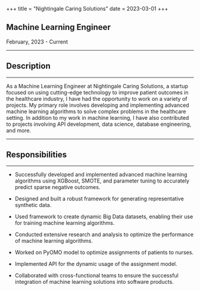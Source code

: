 +++
title = "Nightingale Caring Solutions"
date = 2023-03-01
+++
## Machine Learning Engineer
February, 2023 - Current

---
## Description
---

As a Machine Learning Engineer at Nightingale Caring Solutions, a startup focused on using cutting-edge technology to improve patient outcomes in the healthcare industry, I have had the opportunity to work on a variety of projects. My primary role involves developing and implementing advanced machine learning algorithms to solve complex problems in the healthcare setting. In addition to my work in machine learning, I have also contributed to projects involving API development, data science, database engineering, and more.


---
## Responsibilities
---

- Successfully developed and implemented advanced machine learning algorithms using XGBoost, SMOTE, and parameter tuning to accurately predict sparse negative outcomes.


- Designed and built a robust framework for generating representative synthetic data. 


- Used framework to create dynamic Big Data datasets, enabling their use for training machine learning algorithms.


- Conducted extensive research and analysis to optimize the performance of machine learning algorithms.



- Worked on PyOMO model to optimize assignments of patients to nurses.


- Implemented API for the dynamic usage of the assignment model.


- Collaborated with cross-functional teams to ensure the successful integration of machine learning solutions into software products.